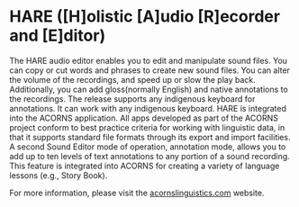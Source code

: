 # HARE ([H]olistic [A]udio [R]ecorder and [E]ditor)

The HARE audio editor enables you to edit and manipulate sound files. You can copy or cut words and phrases to create new sound files. You can alter the volume of the recordings, and speed up or slow the play back. Additionally, you can add gloss(normally English) and native annotations to the recordings. The release supports any indigenous keyboard for annotations. It can work with any indigenous keyboard. HARE is integrated into the ACORNS application. All apps developed as part of the ACORNS project conform to best practice criteria for working with linguistic data, in that it supports standard file formats through its export and import facilities. A second Sound Editor mode of operation, annotation mode, allows you to add up to ten levels of text annotations to any portion of a sound recording. This feature is integrated into ACORNS for creating a variety of language lessons (e.g., Story Book).

For more information, please visit the [acornslinguistics.com](https://acornslinguistics.com/) website.
